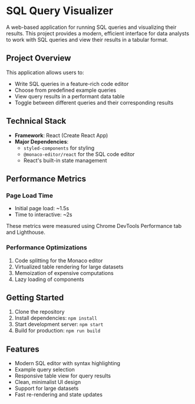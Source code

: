 # SQL Query Visualizer

A web-based application for running SQL queries and visualizing their results. This project provides a modern, efficient interface for data analysts to work with SQL queries and view their results in a tabular format.

## Project Overview

This application allows users to:

- Write SQL queries in a feature-rich code editor
- Choose from predefined example queries
- View query results in a performant data table
- Toggle between different queries and their corresponding results

## Technical Stack

- **Framework**: React (Create React App)
- **Major Dependencies**:
  - `styled-components` for styling
  - `@monaco-editor/react` for the SQL code editor
  - React's built-in state management

## Performance Metrics

### Page Load Time

- Initial page load: ~1.5s
- Time to interactive: ~2s

These metrics were measured using Chrome DevTools Performance tab and Lighthouse.

### Performance Optimizations

1. Code splitting for the Monaco editor
2. Virtualized table rendering for large datasets
3. Memoization of expensive computations
4. Lazy loading of components

## Getting Started

1. Clone the repository
2. Install dependencies: `npm install`
3. Start development server: `npm start`
4. Build for production: `npm run build`

## Features

- Modern SQL editor with syntax highlighting
- Example query selection
- Responsive table view for query results
- Clean, minimalist UI design
- Support for large datasets
- Fast re-rendering and state updates
